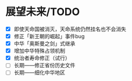 # 展望未来/TODO

- [x] 即使天命国被消灭，天命系统仍然挂名也不会消失
- [x] 修正「新王朝的崛起」事件bug
- [x] 中华「奥斯曼之剑」式继承
- [x] 增加中华特殊占领机制
- [x] 统治者寿命修正（试行）
- [ ] 长期——修正省份历史文件
- [ ] 长期——细化中华地区
